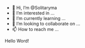 - 👋 Hi, I’m @Solitaryma
- 👀 I’m interested in ...
- 🌱 I’m currently learning ...
- 💞️ I’m looking to collaborate on ...
- 📫 How to reach me ...

<!---
Solitaryma/Solitaryma is a ✨ special ✨ repository because its `README.md` (this file) appears on your GitHub profile.
You can click the Preview link to take a look at your changes.
--->
Hello Word!
